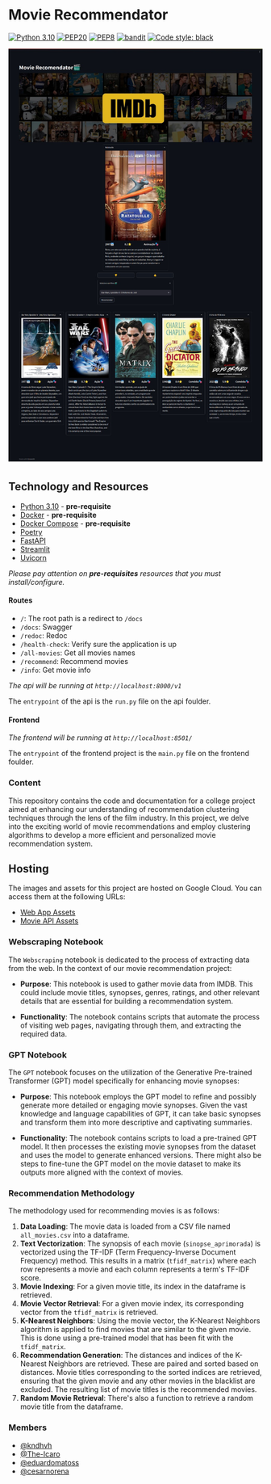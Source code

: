# Movie Recommendator

[![Python 3.10](https://img.shields.io/badge/python-3.10-blue.svg)](https://www.python.org/downloads/release/python-31010/) 
[![PEP20](https://img.shields.io/badge/code%20style-pep20-red.svg)](https://www.python.org/dev/peps/pep-0020/) 
[![PEP8](https://img.shields.io/badge/code%20style-pep8-orange.svg)](https://www.python.org/dev/peps/pep-0008/) 
[![bandit](https://img.shields.io/badge/code%20style-bandit-green.svg)](https://github.com/PyCQA/bandit)
[![Code style: black](https://img.shields.io/badge/code%20style-black-000000.svg)](https://github.com/psf/black)


![](frontend/images/showcase.jpg)

## Technology and Resources

- [Python 3.10](https://www.python.org/downloads/release/python-31010/) - **pre-requisite**
- [Docker](https://www.docker.com/get-started) - **pre-requisite**
- [Docker Compose](https://docs.docker.com/compose/) - **pre-requisite**
- [Poetry](https://python-poetry.org/)
- [FastAPI](https://github.com/tiangolo/fastapi)
- [Streamlit](https://docs.streamlit.io/)
- [Uvicorn](https://github.com/encode/uvicorn)

*Please pay attention on **pre-requisites** resources that you must install/configure.*

#### Routes

- `/`: The root path is a redirect to `/docs`
- `/docs`: Swagger
- `/redoc`: Redoc
- `/health-check`: Verify sure the application is up
- `/all-movies`: Get all movies names
- `/recommend`: Recommend movies
- `/info`: Get movie info

*The api will be running at `http://localhost:8000/v1`*

The `entrypoint` of the api is the `run.py` file on the api foulder.

#### Frontend

*The frontend will be running at `http://localhost:8501/`*

The `entrypoint` of the frontend project is the `main.py` file on the frontend foulder.

### Content

This repository contains the code and documentation for a college project aimed at enhancing our understanding of recommendation clustering techniques through the lens of the film industry. In this project, we delve into the exciting world of movie recommendations and employ clustering algorithms to develop a more efficient and personalized movie recommendation system.

## Hosting

The images and assets for this project are hosted on Google Cloud. You can access them at the following URLs:

- [Web App Assets](https://web-app-olylq7xdoa-rj.a.run.app)
- [Movie API Assets](https://movieapi-olylq7xdoa-rj.a.run.app)

### Webscraping Notebook

The `Webscraping` notebook is dedicated to the process of extracting data from the web. In the context of our movie recommendation project:

- **Purpose**: This notebook is used to gather movie data from IMDB. This could include movie titles, synopses, genres, ratings, and other relevant details that are essential for building a recommendation system.

- **Functionality**: The notebook contains scripts that automate the process of visiting web pages, navigating through them, and extracting the required data.

### GPT Notebook

The `GPT` notebook focuses on the utilization of the Generative Pre-trained Transformer (GPT) model specifically for enhancing movie synopses:

- **Purpose**: This notebook employs the GPT model to refine and possibly generate more detailed or engaging movie synopses. Given the vast knowledge and language capabilities of GPT, it can take basic synopses and transform them into more descriptive and captivating summaries.

- **Functionality**: The notebook contains scripts to load a pre-trained GPT model. It then processes the existing movie synopses from the dataset and uses the model to generate enhanced versions. There might also be steps to fine-tune the GPT model on the movie dataset to make its outputs more aligned with the context of movies.



### Recommendation Methodology

The methodology used for recommending movies is as follows:

1. **Data Loading**: The movie data is loaded from a CSV file named `all_movies.csv` into a dataframe.
2. **Text Vectorization**: The synopsis of each movie (`sinopse_aprimorada`) is vectorized using the TF-IDF (Term Frequency-Inverse Document Frequency) method. This results in a matrix (`tfidf_matrix`) where each row represents a movie and each column represents a term's TF-IDF score.
3. **Movie Indexing**: For a given movie title, its index in the dataframe is retrieved.
4. **Movie Vector Retrieval**: For a given movie index, its corresponding vector from the `tfidf_matrix` is retrieved.
5. **K-Nearest Neighbors**: Using the movie vector, the K-Nearest Neighbors algorithm is applied to find movies that are similar to the given movie. This is done using a pre-trained model that has been fit with the `tfidf_matrix`.
6. **Recommendation Generation**: The distances and indices of the K-Nearest Neighbors are retrieved. These are paired and sorted based on distances. Movie titles corresponding to the sorted indices are retrieved, ensuring that the given movie and any other movies in the blacklist are excluded. The resulting list of movie titles is the recommended movies.
7. **Random Movie Retrieval**: There's also a function to retrieve a random movie title from the dataframe.




### Members

* [@kndhvh](https://github.com/KndHvH)
* [@The-Icaro](https://github.com/The-Icaro)
* [@eduardomatoss](https://github.com/eduardomatoss)
* [@cesarnorena](https://github.com/cesarnorena)

